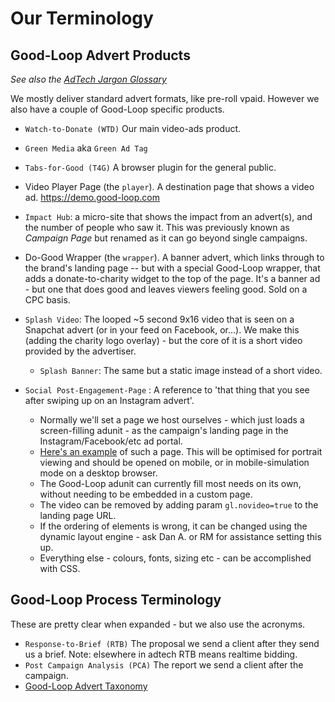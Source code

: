 
# Our Terminology

## Good-Loop Advert Products

_See also the [AdTech Jargon Glossary](AdTech-Jargon-Glossary.md)_

We mostly deliver standard advert formats, like pre-roll vpaid. However we also have a couple of
Good-Loop specific products.

 * `Watch-to-Donate (WTD)` Our main video-ads product.

 * `Green Media` aka `Green Ad Tag`

 * `Tabs-for-Good (T4G)` A browser plugin for the general public.

 * Video Player Page (the <code>player</code>). A destination page that shows a video ad. https://demo.good-loop.com

 * <code>Impact Hub</code>: a micro-site that shows the impact from an advert(s), and the number of people who saw it. This was previously known as _Campaign Page_ but renamed as it can go beyond single campaigns.

 * Do-Good Wrapper (the <code>wrapper</code>). A banner advert, which links through to the brand's landing page
  -- but with a special Good-Loop wrapper, that adds a donate-to-charity widget to the top of the page.
  It's a banner ad - but one that does good and leaves viewers feeling good. Sold on a CPC basis.

* <code>Splash Video</code>: The looped ~5 second 9x16 video that is seen on a Snapchat advert (or in your feed on Facebook, or...).
We make this (adding the charity logo overlay) - but the core of it is a short video provided by the advertiser.
	* <code>Splash Banner</code>: The same but a static image instead of a short video.

* <code>Social Post-Engagement-Page</code> : A reference to 'that thing that you see after swiping up on an Instagram advert'.
    - Normally we'll set a page we host ourselves - which just loads a screen-filling adunit - as the campaign's landing page in the Instagram/Facebook/etc ad portal.
    - [Here's an example](https://testsocial.good-loop.com/generic/index.md?gl.vert=test_wide_multiple) of such a page. This will be optimised for portrait viewing and should be opened on mobile, or in mobile-simulation mode on a desktop browser.
    - The Good-Loop adunit can currently fill most needs on its own, without needing to be embedded in a custom page.
    - The video can be removed by adding param <code>gl.novideo=true</code> to the landing page URL.
    - If the ordering of elements is wrong, it can be changed using the dynamic layout engine - ask Dan A. or RM for assistance setting this up.
    - Everything else - colours, fonts, sizing etc - can be accomplished with CSS.


## Good-Loop Process Terminology

These are pretty clear when expanded - but we also use the acronyms.

- `Response-to-Brief (RTB)` The proposal we send a client after they send us a brief. Note: elsewhere in adtech RTB means realtime bidding.
- `Post Campaign Analysis (PCA)` The report we send a client after the campaign.
 - [Good-Loop Advert Taxonomy](./GL-advert-taxonomy.md)
